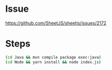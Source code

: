 # Issue

https://github.com/SheetJS/sheetjs/issues/2172

# Steps

```bash
(cd Java && mvn compile package exec:java)
(cd Node && yarn install && node index.js)
```
